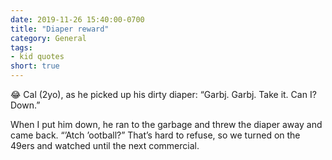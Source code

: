 ```yaml
---
date: 2019-11-26 15:40:00-0700
title: "Diaper reward"
category: General
tags:
- kid quotes
short: true
---
```


😂 Cal (2yo), as he picked up his dirty diaper: “Garbj. Garbj. Take it. Can I? Down.”

When I put him down, he ran to the garbage and threw the diaper away and came back. “’Atch ’ootball?” That’s hard to refuse, so we turned on the 49ers and watched until the next commercial.
